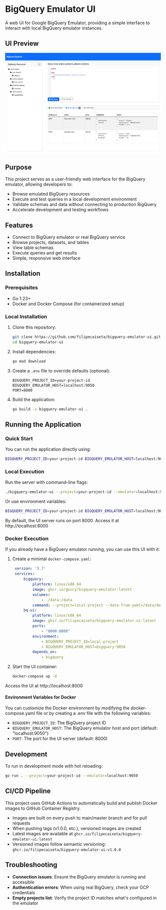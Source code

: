 # BigQuery Emulator UI

A web UI for Google BigQuery Emulator, providing a simple interface to interact with local BigQuery emulator instances.

## UI Preview

![UI Screenshot](./docs/ui-screenshot.png)

## Purpose

This project serves as a user-friendly web interface for the BigQuery emulator, allowing developers to:
- Browse emulated BigQuery resources
- Execute and test queries in a local development environment
- Validate schemas and data without connecting to production BigQuery
- Accelerate development and testing workflows

## Features

- Connect to BigQuery emulator or real BigQuery service
- Browse projects, datasets, and tables
- View table schemas
- Execute queries and get results
- Simple, responsive web interface

## Installation

### Prerequisites

- Go 1.23+
- Docker and Docker Compose (for containerized setup)

### Local Installation

1. Clone this repository:
   ```bash
   git clone https://github.com/filipecaixeta/bigquery-emulator-ui.git
   cd bigquery-emulator-ui
   ```

2. Install dependencies:
   ```bash
   go mod download
   ```

3. Create a `.env` file to override defaults (optional):
   ```
   BIGQUERY_PROJECT_ID=your-project-id
   BIGQUERY_EMULATOR_HOST=localhost:9050
   PORT=8000
   ```

4. Build the application:
   ```bash
   go build -o bigquery-emulator-ui .
   ```

## Running the Application

### Quick Start

You can run the application directly using:

```bash
BIGQUERY_PROJECT_ID=your-project-id BIGQUERY_EMULATOR_HOST=localhost:9050 go run github.com/filipecaixeta/bigquery-emulator-ui@latest
```

### Local Execution

Run the server with command-line flags:

```bash
./bigquery-emulator-ui --project=your-project-id --emulator=localhost:9050
```

Or use environment variables:

```bash
BIGQUERY_PROJECT_ID=your-project-id BIGQUERY_EMULATOR_HOST=localhost:9050 ./bigquery-emulator-ui
```

By default, the UI server runs on port 8000. Access it at http://localhost:8000

### Docker Execution

If you already have a BigQuery emulator running, you can use this UI with it:

1. Create a minimal `docker-compose.yaml`:
   ```yaml
    version: '3.7'
    services:
        bigquery:
            platform: linux/x86_64
            image: ghcr.io/goccy/bigquery-emulator:latest
            volumes:
                - ./data:/data
            command: --project=local-project --data-from-yaml=/data/data.yaml
        bq-ui:
            platform: linux/x86_64
            image: ghcr.io/filipecaixeta/bigquery-emulator-ui:latest
            ports:
                - "8000:8000"
            environment:
                - BIGQUERY_PROJECT_ID=local-project
                - BIGQUERY_EMULATOR_HOST=bigquery:9050
            depends_on:
                - bigquery
   ```

2. Start the UI container:
   ```bash
   docker-compose up -d
   ```

Access the UI at http://localhost:8000

#### Environment Variables for Docker

You can customize the Docker environment by modifying the docker-compose.yaml file or by creating a .env file with the following variables:

- `BIGQUERY_PROJECT_ID`: The BigQuery project ID
- `BIGQUERY_EMULATOR_HOST`: The BigQuery emulator host and port (default: "localhost:9050")
- `PORT`: The port for the UI server (default: 8000)

## Development

To run in development mode with hot reloading:

```bash
go run . --project=your-project-id --emulator=localhost:9050
```

## CI/CD Pipeline

This project uses GitHub Actions to automatically build and publish Docker images to GitHub Container Registry.

- Images are built on every push to main/master branch and for pull requests
- When pushing tags (v1.0.0, etc.), versioned images are created
- Latest images are available at `ghcr.io/filipecaixeta/bigquery-emulator-ui:latest`
- Versioned images follow semantic versioning: `ghcr.io/filipecaixeta/bigquery-emulator-ui:v1.0.0`


## Troubleshooting

- **Connection issues**: Ensure the BigQuery emulator is running and accessible
- **Authentication errors**: When using real BigQuery, check your GCP credentials
- **Empty projects list**: Verify the project ID matches what's configured in the emulator

